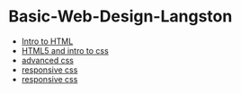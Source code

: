 # Basic-Web-Design-Langston 

<ul>
<li><a href="intro/index.html" target="_blank">Intro to HTML</a></li>
<li><a href="HTML5_to_intro_css" target="_blank"> HTML5 and intro to css</a></li>
<li><a href="adv_css/index.html" target="_blank"> advanced css</a></li>
<li><a href="responsive_/index.html" target="_blank"> responsive css</a></li>
<li><a href="Langston./index.html" target="_blank"> responsive css</a></li>
</ul>